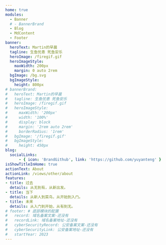 ```yaml
---
home: true
modules:
  - Banner
  # - BannerBrand
  - Blog
  - MdContent
  - Footer
banner:
  heroText: Martin的早晨
  tagline: 生鱼忧患 死鱼安乐
  heroImage: /firegif.gif
  heroImageStyle:
    maxWidth: 200px
    margin: 0 auto 2rem
  bgImage: /bg.svg
  bgImageStyle:
    height: 800px
# bannerBrand:
#   heroText: Martin的早晨
#   tagline: 生鱼忧患 死鱼安乐
#   heroImage: /firegif.gif
#   heroImageStyle:
#     maxWidth: '200px'
#     width: '100%'
#     display: block
#     margin: '2rem auto 2rem'
#     borderRadius: '1rem'
#   bgImage: '/firegif.gif'
#   bgImageStyle:
#     height: 450px
blog:
  socialLinks:
      - { icon: 'BrandGithub', link: 'https://github.com/yuyanteng' }
isShowTitleInHome: true
actionText: About
actionLink: /views/other/about
features:
- title: 过去
  details: 从无到有，从新出发。
- title: 当下
  details: 从新人到菜鸟，从开始到入门。
- title: 未来
  details: 从入门到开始，从有到无。
# footer: # 底部模块的配置
#   record: 域名备案文案-还没有
#   recordLink: 域名备案地址-还没有
#   cyberSecurityRecord: 公安备案文案-还没有
#   cyberSecurityLink: 公安备案地址-还没有
#   startYear: 2023
---
```

